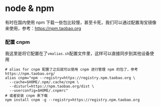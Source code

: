 node & npm
==========

有时在国内使用 npm 下载一些包比较慢，甚至卡死，我们可以通过配置淘宝镜像来使用，参考：https://npm.taobao.org

### 配置 cnpm
我这里是将它配置在了`vmalias.sh`配置文件里，这样可以直接同步到其他设备使用
```
# alias for cnpm 配置了之后就可以使用 cnpm 进行管理 npm 的包了，参考 https://npm.taobao.org/
alias cnpm="npm --registry=https://registry.npm.taobao.org \
  --cache=$HOME/.npm/.cache/cnpm \
  --disturl=https://npm.taobao.org/dist \
  --userconfig=$HOME/.cnpmrc"
# 或者安装 cnpm 来下载
npm install cnpm -g --registry=https://registry.npm.taobao.org
```